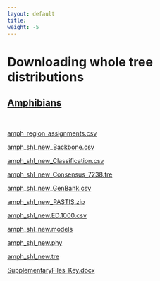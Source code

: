 ```yaml
---
layout: default
title: 
weight: -5
---
```


Downloading whole tree distributions
====================================

## [Amphibians](#amphibians)

<br /> 

[amph_region_assignments.csv](https://storage.googleapis.com/data.vertlife.org/trees/download/amph_region_assignments.csv)

[amph_shl_new_Backbone.csv](https://storage.googleapis.com/data.vertlife.org/trees/download/amph_shl_new_Backbone.csv)

[amph_shl_new_Classification.csv](https://storage.googleapis.com/data.vertlife.org/trees/download/amph_shl_new_Classification.csv)

[amph_shl_new_Consensus_7238.tre](https://storage.googleapis.com/data.vertlife.org/trees/download/amph_shl_new_Consensus_7238.tre)

[amph_shl_new_GenBank.csv](https://storage.googleapis.com/data.vertlife.org/trees/download/amph_shl_new_GenBank.csv)

[amph_shl_new_PASTIS.zip](https://storage.googleapis.com/data.vertlife.org/trees/download/amph_shl_new_PASTIS.zip)

[amph_shl_new.ED.1000.csv](https://storage.googleapis.com/data.vertlife.org/trees/download/amph_shl_new.ED.1000.csv)

[amph_shl_new.models](https://storage.googleapis.com/data.vertlife.org/trees/download/amph_shl_new.models)

[amph_shl_new.phy](https://storage.googleapis.com/data.vertlife.org/trees/download/amph_shl_new.phy)

[amph_shl_new.tre](https://storage.googleapis.com/data.vertlife.org/trees/download/amph_shl_new.tre)

[SupplementaryFiles_Key.docx](https://storage.googleapis.com/data.vertlife.org/trees/download/SupplementaryFiles_Key.docx)
